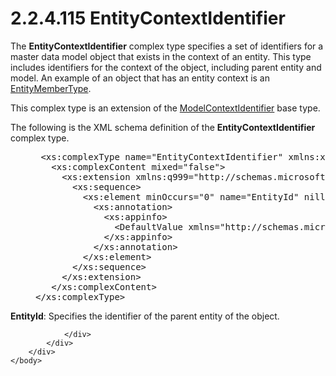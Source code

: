 <html dir="LTR" xmlns:mshelp="http://msdn.microsoft.com/mshelp" xmlns:ddue="http://ddue.schemas.microsoft.com/authoring/2003/5" xmlns:xlink="http://www.w3.org/1999/xlink" xmlns:tool="http://www.microsoft.com/tooltip">
    <head>
        <meta http-equiv="Content-Type" content="text/html; CHARSET=utf-8"></meta>
        <meta name="save" content="history"></meta>
        <title>2.2.4.115 EntityContextIdentifier</title>
        <xml>
            <mshelp:toctitle title="2.2.4.115 EntityContextIdentifier"></mshelp:toctitle>
            <mshelp:rltitle title="[MS-SSMDSWS-15]: EntityContextIdentifier"></mshelp:rltitle>
            <mshelp:keyword index="A" term="d377c643-4314-477b-9c7d-e14688330ab5"></mshelp:keyword>
            <mshelp:attr name="DCSext.ContentType" value="open specification"></mshelp:attr>
            <mshelp:attr name="AssetID" value="d377c643-4314-477b-9c7d-e14688330ab5"></mshelp:attr>
            <mshelp:attr name="TopicType" value="kbRef"></mshelp:attr>
            <mshelp:attr name="DCSext.Title" value="[MS-SSMDSWS-15]: EntityContextIdentifier" />
        </xml>
    </head>
    <body>
        <div id="header">
            <h1 class="heading">2.2.4.115 EntityContextIdentifier</h1>
        </div>
        <div id="mainSection">
            <div id="mainBody">
                <div id="allHistory" class="saveHistory"></div>
                <div id="sectionSection0" class="section" name="collapseableSection">
                    

<p>The <b>EntityContextIdentifier</b> complex type specifies a
set of identifiers for a master data model object that exists in the context of
an entity. This type includes identifiers for the context of the object,
including parent entity and model. An example of an object that has an entity
context is an <a href="ffd33978-612b-4819-b9bb-9f12a02d3573.html">EntityMemberType</a>.</p>

<p>This complex type is an extension of the <a href="81d14ae4-3806-4b91-9d75-b4f54a8f2da4.html">ModelContextIdentifier</a>
base type.</p>

<p>The following is the XML schema definition of the <b>EntityContextIdentifier</b>
complex type.</p>

<dl>
<dd>
<div><pre> &lt;xs:complexType name=&quot;EntityContextIdentifier&quot; xmlns:xs=&quot;http://www.w3.org/2001/XMLSchema&quot;&gt;
   &lt;xs:complexContent mixed=&quot;false&quot;&gt;
     &lt;xs:extension xmlns:q999=&quot;http://schemas.microsoft.com/sqlserver/masterdataservices/2009/09&quot; base=&quot;q999:ModelContextIdentifier&quot;&gt;
       &lt;xs:sequence&gt;
         &lt;xs:element minOccurs=&quot;0&quot; name=&quot;EntityId&quot; nillable=&quot;true&quot; type=&quot;q999:Identifier&quot;&gt;
           &lt;xs:annotation&gt;
             &lt;xs:appinfo&gt;
               &lt;DefaultValue xmlns=&quot;http://schemas.microsoft.com/2003/10/Serialization/&quot; EmitDefaultValue=&quot;false&quot; /&gt;
             &lt;/xs:appinfo&gt;
           &lt;/xs:annotation&gt;
         &lt;/xs:element&gt;
       &lt;/xs:sequence&gt;
     &lt;/xs:extension&gt;
   &lt;/xs:complexContent&gt;
&lt;/xs:complexType&gt;
</pre></div>
</dd></dl>

<p><b>EntityId</b>: Specifies the identifier of the
parent entity of the object.</p>


                </div>
            </div>
        </div>
    </body>
</html>
